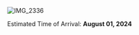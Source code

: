![IMG_2336](https://user-images.githubusercontent.com/33840671/213243238-f9016c7e-f73e-42e8-a65e-a2533f5e5645.jpg)

Estimated Time of Arrival: **August 01, 2024**
